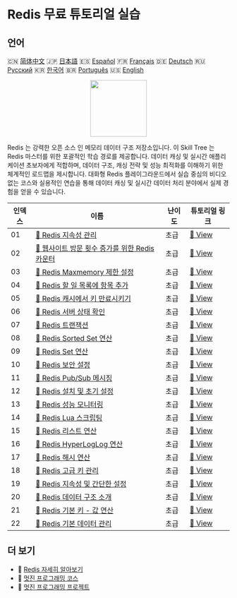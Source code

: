 # Redis 무료 튜토리얼 실습

## 언어

🇨🇳 [简体中文](README_zh.md) 🇯🇵 [日本語](README_ja.md) 🇪🇸 [Español](README_es.md) 🇫🇷 [Français](README_fr.md) 🇩🇪 [Deutsch](README_de.md) 🇷🇺 [Русский](README_ru.md) 🇰🇷 [한국어](README_ko.md) 🇧🇷 [Português](README_pt.md) 🇺🇸 [English](README.md) 

<div align="center">
<img width="128px" src="https://file.labex.io/path/4MMYfz8sH7hJ.png">
</div>

Redis 는 강력한 오픈 소스 인 메모리 데이터 구조 저장소입니다. 이 Skill Tree 는 Redis 마스터를 위한 포괄적인 학습 경로를 제공합니다. 데이터 캐싱 및 실시간 애플리케이션 초보자에게 적합하며, 데이터 구조, 캐싱 전략 및 성능 최적화를 이해하기 위한 체계적인 로드맵을 제시합니다. 대화형 Redis 플레이그라운드에서 실습 중심의 비디오 없는 코스와 실용적인 연습을 통해 데이터 캐싱 및 실시간 데이터 처리 분야에서 실제 경험을 얻을 수 있습니다.

|   인덱스 | 이름                                                                                                                                    | 난이도   | 튜토리얼 링크                                                                                       |
|----------|-----------------------------------------------------------------------------------------------------------------------------------------|----------|-----------------------------------------------------------------------------------------------------|
|       01 | [📖 Redis 지속성 관리](https://labex.io/ko/tutorials/redis-redis-persistence-management-552101)                                         | 초급     | [🔗 View](https://labex.io/ko/tutorials/redis-redis-persistence-management-552101)                  |
|       02 | [📖 웹사이트 방문 횟수 증가를 위한 Redis 카운터](https://labex.io/ko/tutorials/redis-increment-redis-counter-for-website-visits-552163) | 초급     | [🔗 View](https://labex.io/ko/tutorials/redis-increment-redis-counter-for-website-visits-552163)    |
|       03 | [📖 Redis Maxmemory 제한 설정](https://labex.io/ko/tutorials/redis-configure-redis-maxmemory-limit-552162)                              | 초급     | [🔗 View](https://labex.io/ko/tutorials/redis-configure-redis-maxmemory-limit-552162)               |
|       04 | [📖 Redis 할 일 목록에 항목 추가](https://labex.io/ko/tutorials/redis-add-item-to-redis-to-do-list-552161)                              | 초급     | [🔗 View](https://labex.io/ko/tutorials/redis-add-item-to-redis-to-do-list-552161)                  |
|       05 | [📖 Redis 캐시에서 키 만료시키기](https://labex.io/ko/tutorials/redis-expire-keys-in-redis-cache-552156)                                | 초급     | [🔗 View](https://labex.io/ko/tutorials/redis-expire-keys-in-redis-cache-552156)                    |
|       06 | [📖 Redis 서버 상태 확인](https://labex.io/ko/tutorials/redis-verify-redis-server-status-552152)                                        | 초급     | [🔗 View](https://labex.io/ko/tutorials/redis-verify-redis-server-status-552152)                    |
|       07 | [📖 Redis 트랜잭션](https://labex.io/ko/tutorials/redis-redis-transactions-552106)                                                      | 초급     | [🔗 View](https://labex.io/ko/tutorials/redis-redis-transactions-552106)                            |
|       08 | [📖 Redis Sorted Set 연산](https://labex.io/ko/tutorials/redis-redis-sorted-set-operations-552105)                                      | 초급     | [🔗 View](https://labex.io/ko/tutorials/redis-redis-sorted-set-operations-552105)                   |
|       09 | [📖 Redis Set 연산](https://labex.io/ko/tutorials/redis-redis-set-operations-552104)                                                    | 초급     | [🔗 View](https://labex.io/ko/tutorials/redis-redis-set-operations-552104)                          |
|       10 | [📖 Redis 보안 설정](https://labex.io/ko/tutorials/redis-redis-security-settings-552103)                                                | 초급     | [🔗 View](https://labex.io/ko/tutorials/redis-redis-security-settings-552103)                       |
|       11 | [📖 Redis Pub/Sub 메시징](https://labex.io/ko/tutorials/redis-redis-pub-sub-messaging-552102)                                           | 초급     | [🔗 View](https://labex.io/ko/tutorials/redis-redis-pub-sub-messaging-552102)                       |
|       12 | [📖 Redis 설치 및 초기 설정](https://labex.io/ko/tutorials/redis-installation-and-initial-setup-of-redis-552075)                        | 초급     | [🔗 View](https://labex.io/ko/tutorials/redis-installation-and-initial-setup-of-redis-552075)       |
|       13 | [📖 Redis 성능 모니터링](https://labex.io/ko/tutorials/redis-redis-performance-monitoring-552100)                                       | 초급     | [🔗 View](https://labex.io/ko/tutorials/redis-redis-performance-monitoring-552100)                  |
|       14 | [📖 Redis Lua 스크립팅](https://labex.io/ko/tutorials/redis-redis-lua-scripting-552099)                                                 | 초급     | [🔗 View](https://labex.io/ko/tutorials/redis-redis-lua-scripting-552099)                           |
|       15 | [📖 Redis 리스트 연산](https://labex.io/ko/tutorials/redis-redis-list-operations-552098)                                                | 초급     | [🔗 View](https://labex.io/ko/tutorials/redis-redis-list-operations-552098)                         |
|       16 | [📖 Redis HyperLogLog 연산](https://labex.io/ko/tutorials/redis-redis-hyperloglog-operations-552097)                                    | 초급     | [🔗 View](https://labex.io/ko/tutorials/redis-redis-hyperloglog-operations-552097)                  |
|       17 | [📖 Redis 해시 연산](https://labex.io/ko/tutorials/redis-redis-hash-operations-552096)                                                  | 초급     | [🔗 View](https://labex.io/ko/tutorials/redis-redis-hash-operations-552096)                         |
|       18 | [📖 Redis 고급 키 관리](https://labex.io/ko/tutorials/redis-redis-advanced-key-management-552094)                                       | 초급     | [🔗 View](https://labex.io/ko/tutorials/redis-redis-advanced-key-management-552094)                 |
|       19 | [📖 Redis 지속성 및 간단한 설정](https://labex.io/ko/tutorials/redis-persistence-and-simple-configuration-in-redis-552079)              | 초급     | [🔗 View](https://labex.io/ko/tutorials/redis-persistence-and-simple-configuration-in-redis-552079) |
|       20 | [📖 Redis 데이터 구조 소개](https://labex.io/ko/tutorials/redis-introduction-to-redis-data-structures-552078)                           | 초급     | [🔗 View](https://labex.io/ko/tutorials/redis-introduction-to-redis-data-structures-552078)         |
|       21 | [📖 Redis 기본 키 - 값 연산](https://labex.io/ko/tutorials/redis-basic-key-value-operations-in-redis-552077)                            | 초급     | [🔗 View](https://labex.io/ko/tutorials/redis-basic-key-value-operations-in-redis-552077)           |
|       22 | [📖 Redis 기본 데이터 관리](https://labex.io/ko/tutorials/redis-basic-data-management-in-redis-552076)                                  | 초급     | [🔗 View](https://labex.io/ko/tutorials/redis-basic-data-management-in-redis-552076)                |

## 더 보기

- 🔗 [Redis 자세히 알아보기](https://labex.io/ko/skilltrees/redis)
- 🔗 [멋진 프로그래밍 코스](https://github.com/labex-labs/awesome-programming-courses)
- 🔗 [멋진 프로그래밍 프로젝트](https://github.com/labex-labs/awesome-programming-projects)

